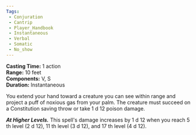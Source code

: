 ```yaml
---
Tags:
 - Conjuration
 - Cantrip
 - Player_Handbook
 - Instantaneous
 - Verbal
 - Somatic
 - No_show
---
```


**Casting Time:** 1 action  
**Range:** 10 feet  
**Components:** V, S  
**Duration:** Instantaneous

You extend your hand toward a creature you can see within range and project a puff of noxious gas from your palm. The creature must succeed on a Constitution saving throw or take 1 d 12 poison damage.

**_At Higher Levels._** This spell's damage increases by 1 d 12 when you reach 5 th level (2 d 12), 11 th level (3 d 12), and 17 th level (4 d 12).